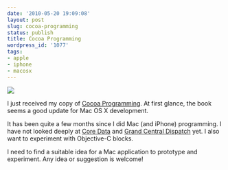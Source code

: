 ```yaml
---
date: '2010-05-20 19:09:08'
layout: post
slug: cocoa-programming
status: publish
title: Cocoa Programming
wordpress_id: '1077'
tags:
- apple
- iphone
- macosx
---
```


[![](http://assets3.pragprog.com/images/covers/190x228/dscpq.jpg?1236205159)](http://pragprog.com/titles/dscpq/cocoa-programming)

I just received my copy of [Cocoa Programming](http://pragprog.com/titles/dscpq/cocoa-programming). At first glance, the book seems a good update for Mac OS X development.

It has been quite a few months since I did Mac (and iPhone) programming. I have not looked deeply at [Core Data](http://developer.apple.com/mac/library/documentation/cocoa/conceptual/CoreData/cdProgrammingGuide.html) and [Grand Central Dispatch](http://developer.apple.com/mac/library/documentation/Performance/Reference/GCD_libdispatch_Ref/Reference/reference.html) yet. I also want to experiment with Objective-C blocks.

I need to find a suitable idea for a Mac application to prototype and experiment. Any idea or suggestion is welcome!

